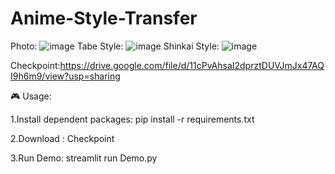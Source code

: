 # Anime-Style-Transfer
Photo:
![image](https://github.com/user-attachments/assets/0cefa513-131f-44d2-9e13-4096b4992bbe)
Tabe Style:
![image](https://github.com/user-attachments/assets/c874a810-285f-4ac2-8f69-09c5a7016ca3)
Shinkai Style:
![image](https://github.com/user-attachments/assets/f892daa7-bde5-4670-b901-ed39ce24fea2)

Checkpoint:https://drive.google.com/file/d/11cPvAhsaI2dprztDUVJmJx47AQI9h6m9/view?usp=sharing


🎮 Usage:

1.Install dependent packages: pip install -r requirements.txt 

2.Download : Checkpoint

3.Run Demo: streamlit run Demo.py

